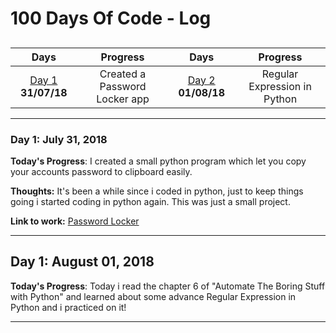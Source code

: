 # 100 Days Of Code - Log
<a name="contents"></a>
-------------------------
| Days | Progress | Days | Progress |
|:------:|:----------:|:------:|:----------:|
| [Day 1](#day-1) **31/07/18** | Created a Password Locker app | [Day 2](#day2) **01/08/18** | Regular Expression in Python |

----------------------------
<a name="day-1"></a>
### Day 1: July 31, 2018

**Today's Progress**: I created a small python program which let you copy your accounts password to clipboard easily.

**Thoughts:** It's been a while since i coded in python, just to keep things going i started coding in python again. This was just a small project.

**Link to work:**
[Password Locker](https://github.com/naumanafsar/100-days-of-code/tree/master/progress/password-locker)

---------------------------
## Day 1: August 01, 2018

**Today's Progress**: Today i read the chapter 6 of "Automate The Boring Stuff with Python" and learned about some advance Regular Expression in Python and i practiced on it!

-----------------------------
